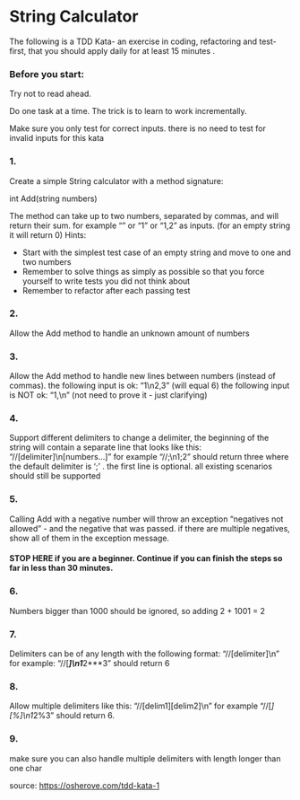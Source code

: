 # String Calculator
The following is a TDD Kata- an exercise in coding, refactoring and test-first, 
that you should apply daily for at least 15 minutes .

### Before you start: 
Try not to read ahead.

Do one task at a time. The trick is to learn to work incrementally.

Make sure you only test for correct inputs. there is no need to test for invalid inputs for this kata


### 1. 
Create a simple String calculator with a method signature:

int Add(string numbers)

The method can take up to two numbers, separated by commas, and will return their sum. 
for example “” or “1” or “1,2” as inputs.
(for an empty string it will return 0) 
Hints:
 - Start with the simplest test case of an empty string and move to one and two numbers
 - Remember to solve things as simply as possible so that you force yourself to write tests you did not think about
 - Remember to refactor after each passing test

### 2. 
Allow the Add method to handle an unknown amount of numbers

### 3.
Allow the Add method to handle new lines between numbers (instead of commas).
the following input is ok: “1\n2,3” (will equal 6)
the following input is NOT ok: “1,\n” (not need to prove it - just clarifying)

### 4.
Support different delimiters
to change a delimiter, the beginning of the string will contain a separate line that looks like this: 
“//[delimiter]\n[numbers…]” for example “//;\n1;2” should return three where the default delimiter is ‘;’ .
the first line is optional. all existing scenarios should still be supported

### 5.
Calling Add with a negative number will throw an exception “negatives not allowed” - and the negative that was passed. 
if there are multiple negatives, show all of them in the exception message.

#### STOP HERE if you are a beginner. Continue if you can finish the steps so far in less than 30 minutes.
### 6.
Numbers bigger than 1000 should be ignored, so adding 2 + 1001 = 2

### 7.
Delimiters can be of any length with the following format: “//[delimiter]\n” 
for example: “//[***]\n1***2***3” should return 6

### 8.
Allow multiple delimiters like this: “//[delim1][delim2]\n” 
for example “//[*][%]\n1*2%3” should return 6.

### 9.
make sure you can also handle multiple delimiters with length longer than one char


source: https://osherove.com/tdd-kata-1
